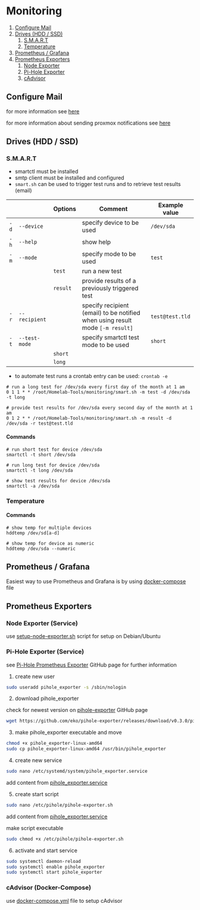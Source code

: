 # Monitoring

1. [Configure Mail](#configure-mail)
2. [Drives (HDD / SSD)](#drives-hdd--ssd)
   1. [S.M.A.R.T](#smart)
   2. [Temperature](#temperature)
3. [Prometheus / Grafana](#prometheus--grafana)
4. [Prometheus Exporters](#prometheus-exporters)
   1. [Node Exporter](#node-exporter-service)
   2. [Pi-Hole Exporter](#pi-hole-exporter-service)
   3. [cAdvisor](#cadvisor-docker-compose)

## Configure Mail
for more information see [here](https://decatec.de/linux/linux-einfach-e-mails-versenden-mit-msmtp/)

for more information about sending proxmox notifications see [here](https://howtodotech.de/proxmox-smtp-postfix-authentifizierung-einrichten/)

## Drives (HDD / SSD)
### S.M.A.R.T

* smartctl must be installed
* smtp client must be installed and configured
* `smart.sh` can be used to trigger test runs and to retrieve test results (email)

|      |               | Options  | Comment                                                                       | Example value   |
|------|---------------|----------|-------------------------------------------------------------------------------|-----------------|
| `-d` | `--device`    |          | specify device to be used                                                     | `/dev/sda`      |
| `-h` | `--help`      |          | show help                                                                     |                 |
| `-m` | `--mode`      |          | specify mode to be used                                                       | `test`          |
|      |               | `test`   | run a new test                                                                |                 |
|      |               | `result` | provide results of a previously triggered test                                |                 |
| `-r` | `--recipient` |          | specify recipient (email) to be notified when using result mode `[-m result]` | `test@test.tld` |
| `-t` | `--test-mode` |          | specify smartctl test mode to be used                                         | `short`         |
|      |               | `short`  |                                                                               |                 |
|      |               | `long`   |                                                                               |                 |

* to automate test runs a crontab entry can be used: `crontab -e`
```shell
# run a long test for /dev/sda every first day of the month at 1 am
0 1 1 * * /root/Homelab-Tools/monitoring/smart.sh -m test -d /dev/sda -t long

# provide test results for /dev/sda every second day of the month at 1 am
0 1 2 * * /root/Homelab-Tools/monitoring/smart.sh -m result -d /dev/sda -r test@test.tld
```

#### Commands
```shell
# run short test for device /dev/sda
smartctl -t short /dev/sda

# run long test for device /dev/sda
smartctl -t long /dev/sda

# show test results for device /dev/sda
smartctl -a /dev/sda
```

### Temperature
#### Commands
```shell
# show temp for multiple devices
hddtemp /dev/sd[a-d]

# show temp for device as numeric
hddtemp /dev/sda --numeric
```

## Prometheus / Grafana
Easiest way to use Prometheus and Grafana is by using [docker-compose](./prometheus-grafana/docker-compose.yml) file

## Prometheus Exporters

### Node Exporter (Service)
use [setup-node-exporter.sh](./prometheus-exporters/setup-node-exporter.sh) script for setup on Debian/Ubuntu

### Pi-Hole Exporter (Service)
see [Pi-Hole Prometheus Exporter](https://github.com/eko/pihole-exporter) GitHub page for further information

1. create new user
```sh
sudo useradd pihole_exporter -s /sbin/nologin
```

2. download pihole_exporter

check for newest version on [pihole-exporter](https://github.com/eko/pihole-exporter/releases) GitHub page
```sh
wget https://github.com/eko/pihole-exporter/releases/download/v0.3.0/pihole_exporter-linux-amd64
```

3. make pihole_exporter executable and move
```sh
chmod +x pihole_exporter-linux-amd64 
sudo cp pihole_exporter-linux-amd64 /usr/bin/pihole_exporter
```
4. create new service
```sh
sudo nano /etc/systemd/system/pihole_exporter.service
```

add content from [pihole_exporter.service](./prometheus-exporters/pihole/pihole_exporter.service)

5. create start script
```sh
sudo nano /etc/pihole/pihole-exporter.sh
```

add content from [pihole_exporter.service](./prometheus-exporters/pihole/pihole-exporter.sh)

make script executable
```sh
sudo chmod +x /etc/pihole/pihole-exporter.sh
```

6. activate and start service
```sh
sudo systemctl daemon-reload
sudo systemctl enable pihole_exporter
sudo systemctl start pihole_exporter
```

### cAdvisor (Docker-Compose)
use [docker-compose.yml](./prometheus-exporters/cadvisor/docker-compose.yml) file to setup cAdvisor